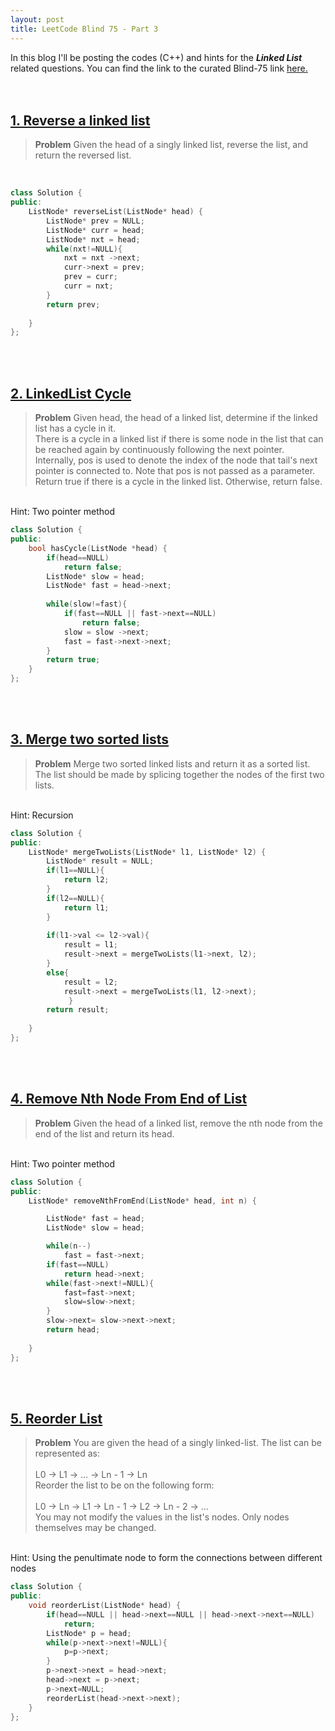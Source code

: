 ```yaml
---
layout: post
title: LeetCode Blind 75 - Part 3
---
```


In this blog I'll be posting the codes (C++) and hints for the <em><b>Linked List </b></em> related questions. You can find the link to the curated Blind-75 link <a href="https://leetcode.com/discuss/general-discussion/460599/blind-75-leetcode-questions">here.</a>
<br>
<br>
<br>
<h2> <a href="https://leetcode.com/problems/reverse-linked-list/">1. Reverse a linked list</a></h2>
<blockquote><b>Problem</b> Given the head of a singly linked list, reverse the list, and return the reversed list. </blockquote>
<br>

```c++
class Solution {
public:
    ListNode* reverseList(ListNode* head) {
        ListNode* prev = NULL;
        ListNode* curr = head;
        ListNode* nxt = head;
        while(nxt!=NULL){
            nxt = nxt ->next;
            curr->next = prev;
            prev = curr;
            curr = nxt;
        }
        return prev;
        
    }
};
```
<br>
<br>

<h2> <a href="https://leetcode.com/problems/linked-list-cycle/">2. LinkedList Cycle</a></h2>
<blockquote><b>Problem</b> Given head, the head of a linked list, determine if the linked list has a cycle in it.
<br>
There is a cycle in a linked list if there is some node in the list that can be reached again by continuously following the next pointer. Internally, pos is used to denote the index of the node that tail's next pointer is connected to. Note that pos is not passed as a parameter.
<br>
Return true if there is a cycle in the linked list. Otherwise, return false.</blockquote>
<br>
Hint: Two pointer method 

```c++
class Solution {
public:
    bool hasCycle(ListNode *head) {
        if(head==NULL)
            return false;
        ListNode* slow = head;
        ListNode* fast = head->next;
        
        while(slow!=fast){
            if(fast==NULL || fast->next==NULL)
                return false;
            slow = slow ->next;
            fast = fast->next->next;
        }
        return true;
    }
};
```
<br>
<br>

<h2> <a href="https://leetcode.com/problems/merge-two-sorted-lists/"> 3. Merge two sorted lists </a></h2>
<blockquote><b>Problem</b> Merge two sorted linked lists and return it as a sorted list. The list should be made by splicing together the nodes of the first two lists.</blockquote>
<br>
Hint: Recursion 

```c++
class Solution {
public:
    ListNode* mergeTwoLists(ListNode* l1, ListNode* l2) {
        ListNode* result = NULL;
        if(l1==NULL){
            return l2;
        }
        if(l2==NULL){
            return l1;
        }
        
        if(l1->val <= l2->val){
            result = l1;
            result->next = mergeTwoLists(l1->next, l2);
        }
        else{
            result = l2;
            result->next = mergeTwoLists(l1, l2->next);
             }
        return result;
        
    }
};
```
<br>
<br>


<h2> <a href="https://leetcode.com/problems/remove-nth-node-from-end-of-list/">4. Remove Nth Node From End of List
</a></h2>
<blockquote><b>Problem</b> Given the head of a linked list, remove the nth node from the end of the list and return its head.</blockquote>
<br>
Hint: Two pointer method

```c++
class Solution {
public:
    ListNode* removeNthFromEnd(ListNode* head, int n) {

        ListNode* fast = head;
        ListNode* slow = head;

        while(n--)
            fast = fast->next;
        if(fast==NULL)
            return head->next;
        while(fast->next!=NULL){
            fast=fast->next;
            slow=slow->next;   
        }
        slow->next= slow->next->next;
        return head;
    
    }
};
```
<br>
<br>


<h2> <a href="https://leetcode.com/problems/reorder-list/">5. Reorder List</a></h2>
<blockquote><b>Problem</b> You are given the head of a singly linked-list. The list can be represented as:
<br>
<br>
L0 → L1 → … → Ln - 1 → Ln
<br>
Reorder the list to be on the following form:
<br>
<br>
L0 → Ln → L1 → Ln - 1 → L2 → Ln - 2 → …
<br>
You may not modify the values in the list's nodes. Only nodes themselves may be changed.</blockquote>
<br>
Hint: Using the penultimate node to form the connections between different nodes

```c++
class Solution {
public:
    void reorderList(ListNode* head) {
        if(head==NULL || head->next==NULL || head->next->next==NULL)
            return;
        ListNode* p = head;
        while(p->next->next!=NULL){
            p=p->next;
        }
        p->next->next = head->next;
        head->next = p->next;
        p->next=NULL;
        reorderList(head->next->next);
    }
};
```
<br>
<br>

<!-- 
<h2> <a href=""></a></h2>
<blockquote><b>Problem</b> </blockquote>
<br>
Hint: 

```c++

```
<br>
<br>
-->